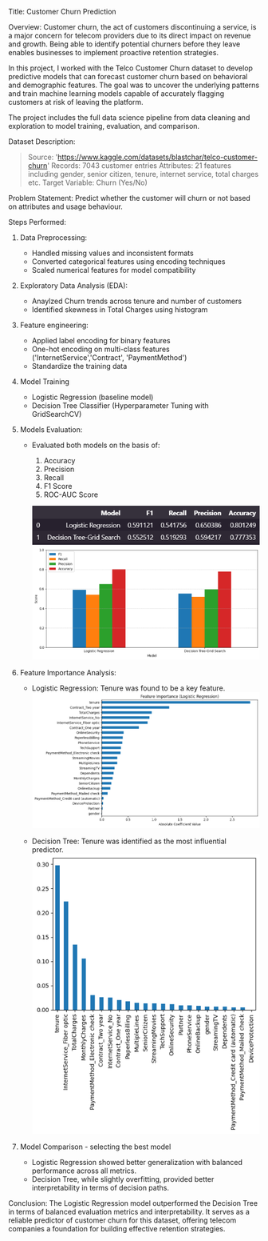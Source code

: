 Title: Customer Churn Prediction

Overview: 
Customer churn, the act of customers discontinuing a service, is a major concern for telecom providers due to its direct impact on revenue and growth. Being able to identify potential churners before they leave enables businesses to implement proactive retention strategies.

In this project, I worked with the Telco Customer Churn dataset to develop predictive models that can forecast customer churn based on behavioral and demographic features. The goal was to uncover the underlying patterns and train machine learning models capable of accurately flagging customers at risk of leaving the platform.

The project includes the full data science pipeline from data cleaning and exploration to model training, evaluation, and comparison.

Dataset Description:
> Source: 'https://www.kaggle.com/datasets/blastchar/telco-customer-churn'
> Records: 7043 customer entries
> Attributes: 21 features including gender, senior citizen, tenure, internet service, total charges etc.
> Target Variable: Churn (Yes/No)

Problem Statement:
Predict whether the customer will churn or not based on attributes and usage behaviour.

Steps Performed:
1. Data Preprocessing:
   - Handled missing values and inconsistent formats
   - Converted categorical features using encoding techniques
   - Scaled numerical features for model compatibility
2. Exploratory Data Analysis (EDA):
   - Anaylzed Churn trends across tenure and number of customers
   - Identified skewness in Total Charges using histogram
3. Feature engineering:
   - Applied label encoding for binary features
   - One-hot encoding on multi-class features ('InternetService','Contract', 'PaymentMethod')
   - Standardize the training data
4. Model Training
   - Logistic Regression (baseline model)
   - Decision Tree Classifier (Hyperparameter Tuning with GridSearchCV)
5. Models Evaluation:
   - Evaluated both models on the basis of:
     1. Accuracy
     2. Precision
     3. Recall
     4. F1 Score
     5. ROC-AUC Score

     ![alt text](visuals/Evaluation-Metrics.png)
     ![alt text](visuals/Comparison.png)
     
7. Feature Importance Analysis:
   - Logistic Regression:
     Tenure was found to be a key feature.
     ![alt text](visuals/Feature-LR.png)

   - Decision Tree:
     Tenure was identified as the most influential predictor.
     ![alt text](visuals/Feature-DT.png)
     
8. Model Comparison - selecting the best model
   - Logistic Regression showed better generalization with balanced performance across all metrics.
   - Decision Tree, while slightly overfitting, provided better interpretability in terms of decision paths. 

Conclusion:
The Logistic Regression model outperformed the Decision Tree in terms of balanced evaluation metrics and interpretability. It serves as a reliable predictor of customer churn for this dataset, offering telecom companies a foundation for building effective retention strategies.




